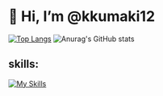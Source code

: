 # 👋 Hi, I’m @kkumaki12

[![Top Langs](https://github-readme-stats.vercel.app/api/top-langs/?username=kkumaki12&layout=compact)](https://github.com/kkumaki12/github-readme-stats)
![Anurag's GitHub stats](https://github-readme-stats.vercel.app/api?username=kkumaki12&count_private=true)

<h2 align="left">skills:</h3>

[![My Skills](https://skillicons.dev/icons?i=go,ruby,rails,js,ts,vue,html,css,aws,terraform,docker,githubactions,mysql,redis)](https://skillicons.dev)
